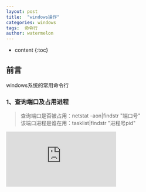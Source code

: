 ```yaml
---
layout: post
title:  "windows操作"
categories: windows
tags:  命令行
author: watermelon
---
```

* content
{:toc}

## 前言
windows系统的常用命令行



### 1、查询端口及占用进程
> 查询端口是否被占用：netstat -aon|findstr "端口号"  
> 该端口进程是谁在用：tasklist|findstr "进程号pid"

![如何查看某个端口被谁占用](https://jingyan.baidu.com/article/3c48dd34491d47e10be358b8.html)




